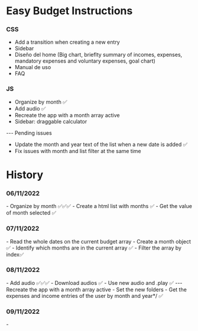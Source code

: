 # Easy Budget Instructions 

### CSS

- Add a transition when creating a new entry
- Sidebar
- Diseño del home (Big chart, brieflty summary of incomes, expenses, mandatory expenses and voluntary expenses, goal chart)
- Manual de uso
- FAQ

### JS
- Organize by month ✅
- Add audio ✅
- Recreate the app with a month array active
- Sidebar: draggable calculator


--- Pending issues
- Update the month and year text of the list when a new date is added ✅
- Fix issues with month and list filter at the same time 


# History

### 06/11/2022

<!-- TODO --> - Organize by month ✅✅✅
<!-- TODO --> - Create a html list with months ✅
<!-- TODO --> - Get the value of month selected ✅

### 07/11/2022

<!-- TODO --> - Read the whole dates on the current budget array 
<!-- TODO --> - Create a month object ✅
<!-- TODO --> - Identify which months are in the current array ✅
<!-- TODO --> - Filter the array by index✅

### 08/11/2022

<!-- TODO --> - Add audio ✅✅✅
<!-- TODO --> - Download audios ✅
<!-- TODO --> - Use new audio and .play ✅

<!-- TODO --> --- Recreate the app with a month array active

<!-- TODO --> - Set the new folders 
<!-- TODO --> - Get the expenses and income entries of the user by month and year*/ ✅

### 09/11/2022
<!-- TODO --> - 

